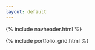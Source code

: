 ```yaml
---
layout: default
---
```


<link href="assets/css/custom.css" rel="stylesheet"/>

{% include navheader.html %}

{% include portfolio_grid.html %}
